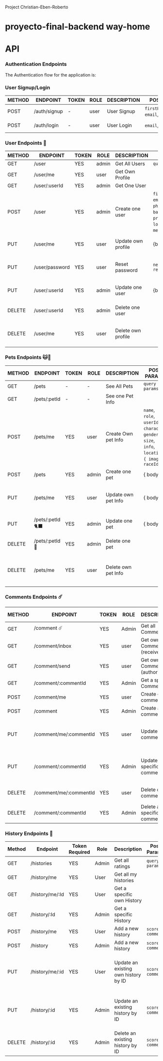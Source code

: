 Project Christian-Eben-Roberto

# proyecto-final-backend way-home

# API

### Authentication Endpoints

The Authentication flow for the application is:

### User Signup/Login

| METHOD | ENDPOINT     | TOKEN | ROLE | DESCRIPTION | POST PARAMS                                 | RETURNS            |
| ------ | ------------ | ----- | ---- | ----------- | ------------------------------------------- | ------------------ |
| POST   | /auth/signup | -     | user | User Signup | `firstName`,`lastName`, `email`, `password` | { token: `token` } |
| POST   | /auth/login  | -     | user | User Login  | `email`, `password`                         | { token: `token` } |

### User Endpoints 🧔

| METHOD | ENDPOINT       | TOKEN | ROLE  | DESCRIPTION        | POST PARAMS                                                                                                                          | RETURNS                        |
| ------ | -------------- | ----- | ----- | ------------------ | ------------------------------------------------------------------------------------------------------------------------------------ | ------------------------------ |
| GET    | /user          | YES   | admin | Get All Users      | `query params`                                                                                                                       | [{user}]                       |
| GET    | /user/me       | YES   | user  | Get Own Profile    |                                                                                                                                      | {user}                         |
| GET    | /user/:userId  | YES   | admin | Get One User       |                                                                                                                                      | {user}                         |
| POST   | /user          | YES   | admin | Create one user    | `firstName`,`lastName`, `email`, `password`, `phone`, `birth_Date`, `background`, `profile`, `address`, `location`, `info`, `media`, | {user}                         |
| PUT    | /user/me       | YES   | user  | Update own profile | {body}                                                                                                                               | {message: 'Profile updated'}   |
| PUT    | /user/password | YES   | user  | Reset password     | `newPassword` `repeatPassword`                                                                                                       | { message: 'Password updated } |
| PUT    | /user/:userId  | YES   | admin | Update one user    | {body}                                                                                                                               | {message: 'User updated'}      |
| DELETE | /user/:userId  | YES   | admin | Delete one user    |                                                                                                                                      | {message: 'User deleted'}      |
| DELETE | /user/me       | YES   | user  | Delete own profile |                                                                                                                                      | { message: 'Profile deleted' } |

### Pets Endpoints 🐱🐶

| METHOD | ENDPOINT        | TOKEN | ROLE  | DESCRIPTION         | POST PARAMS                                                                                        | RETURNS                                      |
| ------ | --------------- | ----- | ----- | ------------------- | -------------------------------------------------------------------------------------------------- | -------------------------------------------- |
| GET    | /pets           | -     | -     | See All Pets        | `query params`                                                                                     | [{ pets }]                                   |
| GET    | /pets/:petId    | -     | -     | See one Pet Info    |                                                                                                    | { pet }                                      |
| POST   | /pets/me        | YES   | user  | Create Own pet Info | `name`, `role`, `userId`, `character`, `gender`, `size`, `info`, `location`, `{ image }`, `raceId` | { pets }                                     |
| POST   | /pets           | YES   | admin | Create one pet      | { body }                                                                                           | {user}                                       |
| PUT    | /pets/me        | YES   | user  | Update own pet Info | { body }                                                                                           | {message: 'Your Pet Info have been updated'} |
| PUT    | /pets/:petId 🐈‍⬛ | YES   | admin | Update one pet      | { body }                                                                                           | {message: 'User updated'}                    |
| DELETE | /pets/:petId 🐶 | YES   | admin | Delete one pet      |                                                                                                    | {message: 'User deleted'}                    |
| DELETE | /pets/me        | YES   | user  | Delete own pet Info |                                                                                                    | {message: 'Your Pet Info have been deleted'} |

### Comments Endpoints ☄️

| METHOD | ENDPOINT               | TOKEN | ROLE  | DESCRIPTION                 | POST PARAMS    | RETURNS                                     |
| ------ | ---------------------- | ----- | ----- | --------------------------- | -------------- | ------------------------------------------- |
| GET    | /comment ☄️            | YES   | Admin | Get all Comments            | `query params` | [{comments}]                                |
| GET    | /comment/inbox         | YES   | user  | Get own Comments (receiver) |                | [{comments}]                                |
| GET    | /comment/send          | YES   | user  | Get own Comments (author)   |                | [{comments}]                                |
| GET    | /comment/:commentId    | YES   | Admin | Get a specific Comment      |                | [{comments}]                                |
| POST   | /comment/me            | YES   | user  | Create own comment          | `comment`      | {comment}                                   |
| POST   | /comment               | YES   | Admin | Create a comment            | `comment`      | {comment}                                   |
| PUT    | /comment/me/:commentId | YES   | user  | Update own comment          |                | {message: 'Your comment have been updated'} |
| PUT    | /comment/:commentId    | YES   | Admin | Update a specific comment   |                | {message: 'The comment have been updated'}  |
| DELETE | /comment/me/:commentId | YES   | user  | Delete own comment          |                | {message: 'Comment deleted'}                |
| DELETE | /comment/:commentId    | YES   | Admin | Delete a specific comment   |                | {message: 'Comment deleted'}                |

### History Endpoints 💟

| Method | Endpoint        | Token Required | Role  | Description                          | Post Params      | Returns                                             |
| ------ | --------------- | -------------- | ----- | ------------------------------------ | ---------------- | --------------------------------------------------- |
| GET    | /histories      | YES            | Admin | Get all ratings                      | `query params`   | [{history}]                                         |
| GET    | /history/me     | YES            | User  | Get all my histories                 |                  | [{history}]                                         |
| GET    | /history/me/:Id | YES            | User | Get a specific own History           |                  | {history}                                           |
| GET    | /history/:Id    | YES            | Admin | Get a specific History               |                  | {history}                                           |
| POST   | /history/me     | YES            | User  | Add a new history                    | `score, comment` | {history}                                           |
| POST   | /history        | YES            | Admin | Add a new history                    | `score, comment` | {history}                                           |
| PUT    | /history/me/:id | YES            | User  | Update an existing own history by ID | `score, comment` | {message: 'The history have been updated'}{history} |
| PUT    | /history/:id    | YES            | Admin | Update an existing history by ID     | `score, comment` | {message: 'The history have been updated'}{history} |
| DELETE | /history/:id    | YES            | Admin | Delete an existing history by ID     | `score, comment` | {message: 'History deleted'}                        |
